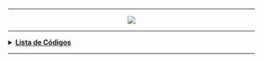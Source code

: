 ----
<div align="Center"> 
<a href="https://github.com/l34-n/Powershell/blob/main/Powershell.png"><img src="https://github.com/l34-n/Powershell/blob/main/Powershell.png">
</div> 
  
----
<details>
  <summary><b>Lista de Códigos </b></summary>
<div align="Center"> 
  
| Título                    | Descrição                                                                        |
| ------------------------- | ---------------------------------------------------------------------------------|
| Monitoramento de Pastas   | Monitora Pastas Inseridas no Código para Verificação de Movimentação de Arquivos |
| Gerenciamento de Spooler  | Gerenciamento das Impressões e Visualização de Informações de Drivers            |
| Ping Sweeper              | Varre a Rede Buscando Hosts na Rede                                              |
| Reprocessamento Arquivos  | Monitora Diretórios e Movimenta Arquivos para uma Pasta Raiz                     |
| Conexão SFTP              | Cria uma Conexão com um Servidor SFTP                                            |
| Desconectar Usuários      | Desconectar Determinado Usuário de Servidores Especificados                      |
| Listar Usuários AD        | Traz a Relação de Usuários no Active Directory - Ativo / Inativos                |
| Listar Máquinas AD        | Traz a Relação de Máquinas no Active Directory                                   |
| Conexão GraphAPI          | Faz a Conexão com a API da Microsoft - Puxando os E-mail de Determinada Caixa    |
| Instalador ADUC           | Instala o Active Directory Users & Computers - Resolvendo erros                  |
| Mover Usuários            | Move os Usuários de uma OU para outra OU no AD                                   |
| Mover Grupos              | Move um Grupo de um Servidor para outro Servidor                                 |
| Listagem Impressoras      | Lista Nome, IP e Driver das Impressoras no Servidor                              |
| Inserir Grupo             | Insere um Grupo como Membro de Outro Grupo em um outro Domínio                   |
| Teste SMTP                | Teste de Envio de E-mails SMTP através do Powershell                             |
| Hashes                    | Verifica e Compara Hashes de Arquivos                                            |
</div> 
</details>

----

